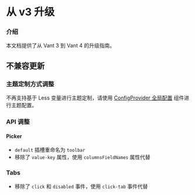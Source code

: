 # 从 v3 升级

### 介绍

本文档提供了从 Vant 3 到 Vant 4 的升级指南。

## 不兼容更新

### 主题定制方式调整

不再支持基于 Less 变量进行主题定制，请使用 [ConfigProvider 全局配置](#/zh-CN/config-provider) 组件进行主题配置。

### API 调整

#### Picker

- `default` 插槽重命名为 `toolbar`
- 移除了 `value-key` 属性，使用 `columnsFieldNames` 属性代替

### Tabs

- 移除了 `click` 和 `disabled` 事件，使用 `click-tab` 事件代替
